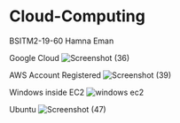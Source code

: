 # Cloud-Computing
BSITM2-19-60 Hamna Eman

Google Cloud
![Screenshot (36)](https://user-images.githubusercontent.com/114182679/191885644-dcdd1c10-cb11-431d-8d92-65dd8ad9e56f.png)


AWS Account Registered
![Screenshot (39)](https://user-images.githubusercontent.com/114182679/191885673-b2a0880f-7859-40f0-b3a6-8ca99185c611.png)


Windows inside EC2 
![windows ec2](https://user-images.githubusercontent.com/114182679/191885814-2fde293d-11f4-409d-b674-1ffa129fa5c6.jpeg)

Ubuntu
![Screenshot (47)](https://user-images.githubusercontent.com/114182679/191886025-67fadb6f-bc2f-4970-9141-ff2df4465157.png)





